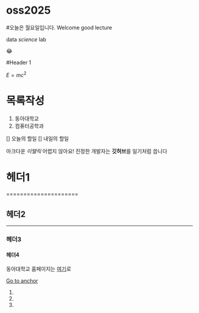 # oss2025

#오늘은 월요일입니다.
Welcome
good lecture

data *science* lab

😂

#Header 1

$E = mc^2$

# 목록작성
1. 동아대학교
2. 컴퓨터공학과

[] 오늘의 할일
[] 내일의 할일

마크다운 *이탤릭* 어렵지 않아요!
진정한 개발자는 **깃허브**를 일기처럼 씁니다

# 헤더1
=====================
## 헤더2
---------------------
### 헤더3
#### 헤더4

동아대학교 홈페이지는 [여기](https://www.donga.ac.kr/kor/Main.do)로

[id]:logo.png"Title"

<a id="anchor"></a>
[Go to anchor](#anchor)

1.
2.
3.
